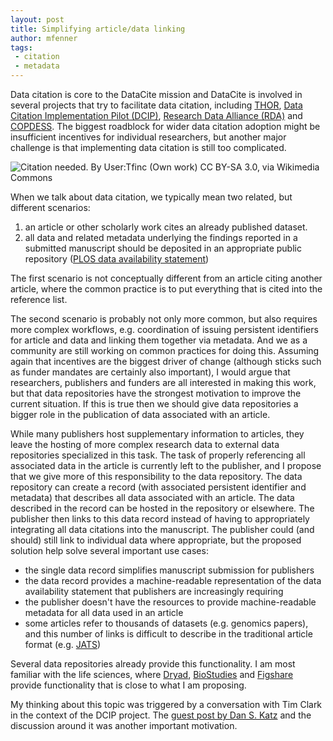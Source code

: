 ```yaml
---
layout: post
title: Simplifying article/data linking
author: mfenner
tags:
 - citation
 - metadata
---
```


Data citation is core to the DataCite mission and DataCite is involved in several projects that try to facilitate data citation, including [THOR](https://project-thor.eu/), [Data Citation Implementation Pilot (DCIP)](https://www.force11.org/group/dcip), [Research Data Alliance (RDA)](https://rd-alliance.org/) and [COPDESS](http://www.copdess.org/). The biggest roadblock for wider data citation adoption might be insufficient incentives for individual researchers, but another major challenge is that implementing data citation is still too complicated.

![Citation needed. By User:Tfinc (Own work) [CC BY-SA 3.0](http://creativecommons.org/licenses/by-sa/3.0), via Wikimedia Commons](https://upload.wikimedia.org/wikipedia/commons/4/4a/Citation_needed_stickers.jpeg)

When we talk about data citation, we typically mean two related, but different scenarios:

1. an article or other scholarly work cites an already published dataset.
2. all data and related metadata underlying the findings reported in a submitted manuscript should be deposited in an appropriate public repository ([PLOS data availability statement](http://journals.plos.org/plosone/s/data-availability))

The first scenario is not conceptually different from an article citing another article, where the common practice is to put everything that is cited into the reference list.

The second scenario is probably not only more common, but also requires more complex workflows, e.g. coordination of issuing persistent identifiers for article and data and linking them together via metadata. And we as a community are still working on common practices for doing this. Assuming again that incentives are the biggest driver of change (although sticks such as funder mandates are certainly also important), I would argue that researchers, publishers and funders are all interested in making this work, but that data repositories have the strongest motivation to improve the current situation. If this is true then we should give data repositories a bigger role in the publication of data associated with an article.

While many publishers host supplementary information to articles, they leave the hosting of more complex research data to external data repositories specialized in this task. The task of properly referencing all associated data in the article is currently left to the publisher, and I propose that we give more of this responsibility to the data repository. The data repository can create a record (with associated persistent identifier and metadata) that describes all data associated with an article. The data described in the record can be hosted in the repository or elsewhere. The publisher then links to this data record instead of having to appropriately integrating all data citations into the manuscript. The publisher could (and should) still link to individual data where appropriate, but the proposed solution help solve several important use cases:

* the single data record simplifies manuscript submission for publishers
* the data record provides a machine-readable representation of the data availability statement that publishers are increasingly requiring
* the publisher doesn't have the resources to provide machine-readable metadata for all data used in an article
* some articles refer to thousands of datasets (e.g. genomics papers), and this number of links is difficult to describe in the traditional article format (e.g. [JATS](http://jats.nlm.nih.gov/))

Several data repositories already provide this functionality. I am most familiar with the life sciences, where [Dryad](https://www.datadryad.org/), [BioStudies](http://doi.org/10.15252/msb.20156658) and [Figshare](https://figshare.com/blog/Unveiling_figshare_Collections_a_new_way_to_group_content/202) provide functionality that is close to what I am proposing.

My thinking about this topic was triggered by a conversation with Tim Clark in the context of the DCIP project. The [guest post by Dan S. Katz](/to-better-understand-research-communication-we-need-a-groid-group-object-identifier/) and the discussion around it was another important motivation.

